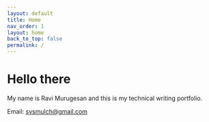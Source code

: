 ```yaml
---
layout: default
title: Home
nav_order: 1
layout: home
back_to_top: false
permalink: /
---
```


# Hello there

My name is Ravi Murugesan and this is my technical writing portfolio.

Email: <sysmulch@gmail.com>

